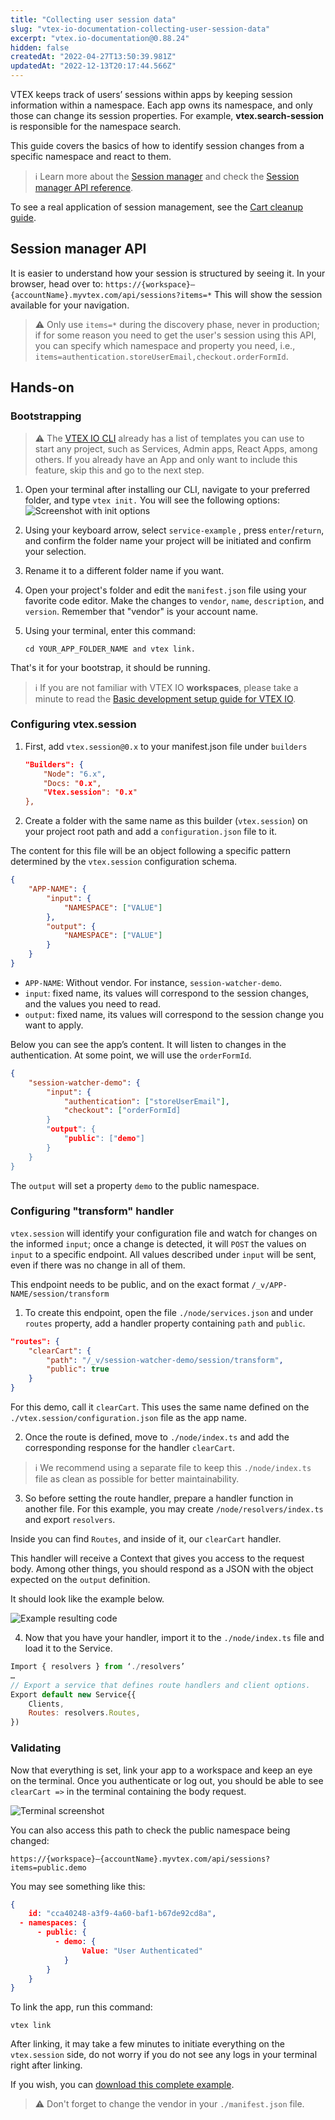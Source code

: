```yaml
---
title: "Collecting user session data"
slug: "vtex-io-documentation-collecting-user-session-data"
excerpt: "vtex.io-documentation@0.88.24"
hidden: false
createdAt: "2022-04-27T13:50:39.981Z"
updatedAt: "2022-12-13T20:17:44.566Z"
---
```


VTEX keeps track of users’ sessions within apps by keeping session information within a namespace. Each app owns its namespace, and only those can change its session properties. For example, **vtex.search-session** is responsible for the namespace search.

This guide covers the basics of how to identify session changes from a specific namespace  and react to them.

> ℹ️ Learn more about the [Session manager](https://help.vtex.com/tutorial/using-session-manager-to-track-browsing-sessions-in-vtex-stores--1pA0tqsD4BFnJYhQ7ORQBd) and check the [Session manager API reference](https://developers.vtex.com/vtex-rest-api/reference/session-manager-api-overview).

To see a real application of session management, see the [Cart cleanup guide](https://developers.vtex.com/vtex-developer-docs/docs/vtex-io-documentation-cleaning-cart-data-on-log-out).

## Session manager API

It is easier to understand how your session is structured by seeing it. In your browser, head over to:
`https://{workspace}–{accountName}.myvtex.com/api/sessions?items=*`
This will show the session available for your navigation.

> ⚠️ Only use `items=*` during the discovery phase, never in production; if for some reason you need to get the user's session using this API, you can specify which namespace and property you need, i.e.,
> `items=authentication.storeUserEmail,checkout.orderFormId`.

## Hands-on

### Bootstrapping

> ⚠️ The [VTEX IO CLI](https://developers.vtex.com/vtex-developer-docs/docs/vtex-io-documentation-vtex-io-cli-install) already has a list of templates you can use to start any project, such as Services, Admin apps, React Apps, among others. If you already have an App and only want to include this feature, skip this and go to the next step.

1. Open your terminal after installing our CLI, navigate to your preferred folder, and type `vtex init.`
   You will see the following options:
   ![Screenshot with init options](https://cdn.jsdelivr.net/gh/vtexdocs/dev-portal-content@readme-docs/docs/vtex-io/Storefront%20Guides/concepts-1/165641477-d13b61e3-b465-4c11-99ee-1edeee6ad96d_35.png)

2. Using your keyboard arrow, select `service-example` , press `enter`/`return`, and confirm the folder name your project will be initiated and confirm your selection.

3. Rename it to a different folder name if you want.

4. Open your project's folder and edit the `manifest.json` file using your favorite code editor. Make the changes to `vendor`, `name`, `description`, and `version`. Remember that "vendor" is your account name.

5. Using your terminal, enter this command:

   ```
   cd YOUR_APP_FOLDER_NAME and vtex link.
   ```

That's it for your bootstrap, it should be running.

> ℹ️ If you are not familiar with VTEX IO **workspaces**, please take a minute to read the [Basic development setup guide for VTEX IO](https://developers.vtex.com/vtex-developer-docs/docs/vtex-io-documentation-2-basic-development-setup-in-vtex-io).

### Configuring vtex.session

1. First, add `vtex.session@0.x` to your manifest.json file under `builders`

   ```json
   "Builders": {
       "Node": "6.x",
       "Docs: "0.x",
       "Vtex.session": "0.x"
   },
   ```

2. Create a folder with the same name as this builder (`vtex.session`) on your project root path and add a `configuration.json` file to it.

The content for this file will be an object following a specific pattern determined by the `vtex.session` configuration schema.

```json
{
    "APP-NAME": {
        "input": {
            "NAMESPACE": ["VALUE"]
        },
        "output": {
            "NAMESPACE": ["VALUE"]
        }
    }
}
```

- `APP-NAME`: Without vendor. For instance, `session-watcher-demo`.
- `input`: fixed name, its values will correspond to the session changes, and the values you need to read.
- `output`: fixed name, its values will correspond to the session change you want to apply.

Below you can see the app’s content. It will listen to changes in the authentication. At some point, we will use the `orderFormId`.

```json
{
    "session-watcher-demo": {
        "input": {
            "authentication": ["storeUserEmail"],
            "checkout": ["orderFormId]
        }
        "output": {
            "public": ["demo"]
        }
    }
} 
```

The `output` will set a property `demo` to the public namespace.

### Configuring "transform" handler

`vtex.session` will identify your configuration file and watch for changes on the informed `input`; once a change is detected, it will `POST` the values on `input` to a specific endpoint. All values described under `input` will be sent, even if there was no change in all of them.

This endpoint needs to be public, and on the exact format `/_v/APP-NAME/session/transform`

1. To create this endpoint, open the file `./node/services.json` and under `routes` property, add a handler property containing `path` and `public`.

```json
"routes": {
    "clearCart": {
        "path": "/_v/session-watcher-demo/session/transform",
        "public": true
    }
}
```

For this demo, call it `clearCart`. This uses the same name defined on the `./vtex.session/configuration.json` file as the app name.

2. Once the route is defined, move to `./node/index.ts` and add the corresponding response for the handler `clearCart`.

> ℹ️ We recommend using a separate file to keep this `./node/index.ts` file as clean as possible for better maintainability.

3. So before setting the route handler, prepare a handler function in another file. For this example, you may create `/node/resolvers/index.ts`  and export `resolvers`.

Inside you can find `Routes`, and inside of it, our `clearCart` handler.

This handler will receive a Context that gives you access to the request body. Among other things, you should respond as a JSON with the object expected on the `output` definition.

It should look like the example below.

![Example resulting code](https://cdn.jsdelivr.net/gh/vtexdocs/dev-portal-content@readme-docs/docs/vtex-io/Storefront%20Guides/concepts-1/165641499-de03f9c0-b719-4d30-b57e-6b5312bf2dd7_134.png)

4. Now that you have your handler, import it to the `./node/index.ts` file and load it to the Service.

```javascript
Import { resolvers } from ‘./resolvers’
…
// Export a service that defines route handlers and client options.
Export default new Service{{
    Clients,
    Routes: resolvers.Routes,
})
```

### Validating

Now that everything is set, link your app to a workspace and keep an eye on the terminal. Once you authenticate or log out, you should be able to see `clearCart =>` in the terminal containing the body request.

![Terminal screenshot](https://cdn.jsdelivr.net/gh/vtexdocs/dev-portal-content@readme-docs/docs/vtex-io/Storefront%20Guides/concepts-1/165641518-8ed69506-f4e1-4143-81cc-4b9504c9659c_152.png)

You can also access this path to check the public namespace being changed:

```
https://{workspace}–{accountName}.myvtex.com/api/sessions?items=public.demo
```

You may see something like this:

```json
{
    id: "cca40248-a3f9-4a60-baf1-b67de92cd8a",
  - namespaces: {
      - public: {
          - demo: {
                Value: "User Authenticated"
            }
        }
    }
}
```

To link the app, run this command:

```
vtex link
```

After linking, it may take a few minutes to initiate everything on the `vtex.session` side, do not worry if you do not see any logs in your terminal right after linking.

If you wish, you can [download this complete example](https://drive.google.com/file/d/1ISNE6MhYz5pQEWmqjOmfpsUJ7ApBrwXw/view?usp=sharing).

> ⚠️ Don't forget to change the vendor in your `./manifest.json` file.
